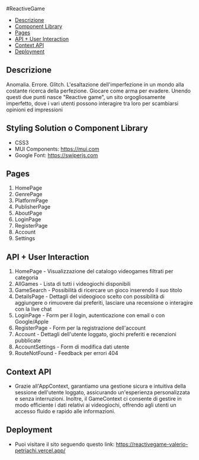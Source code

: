 #ReactiveGame

- [Descrizione](#descrizione)
- [Component Library](#styling-solution-or-component-library)
- [Pages](#pages)
- [API + User Interaction](#api--user-interaction)
- [Context API](#context-api)
- [Deployment](#deployment)

## Descrizione

Anomalia. Errore. Glitch. L'esaltazione dell'imperfezione in un mondo alla costante ricerca della perfezione. Giocare come arma per evadere. Unendo questi due punti nasce "Reactive game", un sito orgogliosamente imperfetto, dove i vari utenti possono interagire tra loro per scambiarsi opinioni ed impressioni

## Styling Solution o Component Library

- CSS3
- MUI Components: https://mui.com
- Google Font: https://swiperjs.com

## Pages

1. HomePage
2. GenrePage
3. PlatformPage
4. PublisherPage
5. AboutPage
6. LoginPage
7. RegisterPage
8. Account
9. Settings 

## API + User Interaction

1. HomePage - Visualizzazione del catalogo videogames filtrati per categoria
2. AllGames - Lista di tutti i videogiochi disponibili
3. GameSearch - Possibilità di ricercare un gioco inserendo il suo titolo
4. DetailsPage - Dettagli del videogioco scelto con possibilità di aggiungere o rimuovere dai preferiti, lasciare una recensione o interagire con la live chat
5. LoginPage - Form per il login, autenticazione con email o con Google/Apple
6. RegisterPage - Form per la registrazione dell'account
7. Account - Dettagli dell'utente loggato, giochi preferiti e recenzioni pubblicate
8. AccountSettings - Form di modifica dati utente
9. RouteNotFound - Feedback per errori 404

## Context API

- Grazie all'AppContext, garantiamo una gestione sicura e intuitiva della sessione dell'utente loggato, assicurando un'esperienza personalizzata e senza interruzioni. Inoltre, il GameContext ci consente di gestire in modo efficiente i dati relativi ai videogiochi, offrendo agli utenti un accesso fluido e rapido alle informazioni.

## Deployment

- Puoi visitare il sito seguendo questo link: https://reactivegame-valerio-petriachi.vercel.app/
